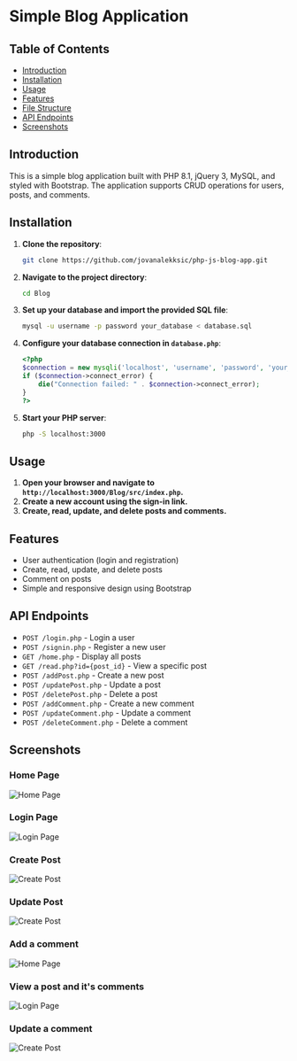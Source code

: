 # Simple Blog Application

## Table of Contents

- [Introduction](#introduction)
- [Installation](#installation)
- [Usage](#usage)
- [Features](#features)
- [File Structure](#file-structure)
- [API Endpoints](#api-endpoints)
- [Screenshots](#screenshots)

## Introduction

This is a simple blog application built with PHP 8.1, jQuery 3, MySQL, and styled with Bootstrap. The application supports CRUD operations for users, posts, and comments.

## Installation

1. **Clone the repository**:
   ```sh
   git clone https://github.com/jovanalekksic/php-js-blog-app.git
   ```
2. **Navigate to the project directory**:
   ```sh
   cd Blog
   ```
3. **Set up your database and import the provided SQL file**:
   ```sh
   mysql -u username -p password your_database < database.sql
   ```
4. **Configure your database connection in `database.php`**:
   ```php
   <?php
   $connection = new mysqli('localhost', 'username', 'password', 'your_database');
   if ($connection->connect_error) {
       die("Connection failed: " . $connection->connect_error);
   }
   ?>
   ```
5. **Start your PHP server**:
   ```sh
   php -S localhost:3000
   ```

## Usage

1. **Open your browser and navigate to `http://localhost:3000/Blog/src/index.php`.**
2. **Create a new account using the sign-in link.**
3. **Create, read, update, and delete posts and comments.**

## Features

- User authentication (login and registration)
- Create, read, update, and delete posts
- Comment on posts
- Simple and responsive design using Bootstrap

## API Endpoints

- `POST /login.php` - Login a user
- `POST /signin.php` - Register a new user
- `GET /home.php` - Display all posts
- `GET /read.php?id={post_id}` - View a specific post
- `POST /addPost.php` - Create a new post
- `POST /updatePost.php` - Update a post
- `POST /deletePost.php` - Delete a post
- `POST /addComment.php` - Create a new comment
- `POST /updateComment.php` - Update a comment
- `POST /deleteComment.php` - Delete a comment

## Screenshots

### Home Page

![Home Page](Blog/screenshots/Home.png)

### Login Page

![Login Page](Blog/screenshots/Login.png)

### Create Post

![Create Post](Blog/screenshots/NewPost.png)

### Update Post

![Create Post](Blog/screenshots/UpdatePost.png)

### Add a comment

![Home Page](Blog/screenshots/AddComment.png)

### View a post and it's comments

![Login Page](Blog/screenshots/readPost.png)

### Update a comment

![Create Post](Blog/screenshots/UpdateComment.png)
